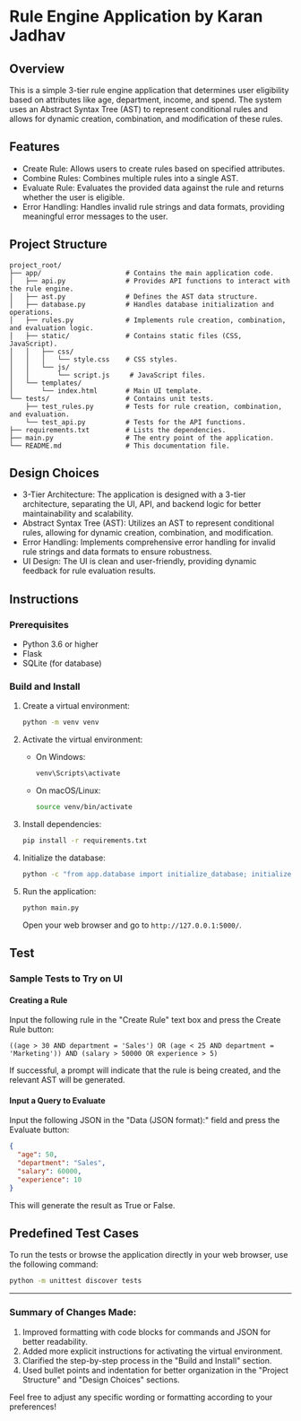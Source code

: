 # Rule Engine Application by Karan Jadhav

## Overview
This is a simple 3-tier rule engine application that determines user eligibility based on attributes like age, department, income, and spend. The system uses an Abstract Syntax Tree (AST) to represent conditional rules and allows for dynamic creation, combination, and modification of these rules.

## Features
- Create Rule: Allows users to create rules based on specified attributes.
- Combine Rules: Combines multiple rules into a single AST.
- Evaluate Rule: Evaluates the provided data against the rule and returns whether the user is eligible.
- Error Handling: Handles invalid rule strings and data formats, providing meaningful error messages to the user.

## Project Structure
```
project_root/
├── app/                     # Contains the main application code.
│   ├── api.py               # Provides API functions to interact with the rule engine.
│   ├── ast.py               # Defines the AST data structure.
│   ├── database.py          # Handles database initialization and operations.
│   ├── rules.py             # Implements rule creation, combination, and evaluation logic.
│   ├── static/              # Contains static files (CSS, JavaScript).
│   │   ├── css/
│   │   │   └── style.css    # CSS styles.
│   │   └── js/
│   │       └── script.js     # JavaScript files.
│   └── templates/
│       └── index.html       # Main UI template.
└── tests/                   # Contains unit tests.
    ├── test_rules.py        # Tests for rule creation, combination, and evaluation.
    └── test_api.py          # Tests for the API functions.
├── requirements.txt         # Lists the dependencies.
├── main.py                  # The entry point of the application.
└── README.md                # This documentation file.
```

## Design Choices
- 3-Tier Architecture: The application is designed with a 3-tier architecture, separating the UI, API, and backend logic for better maintainability and scalability.
- Abstract Syntax Tree (AST): Utilizes an AST to represent conditional rules, allowing for dynamic creation, combination, and modification.
- Error Handling: Implements comprehensive error handling for invalid rule strings and data formats to ensure robustness.
- UI Design: The UI is clean and user-friendly, providing dynamic feedback for rule evaluation results.

## Instructions

### Prerequisites
- Python 3.6 or higher
- Flask
- SQLite (for database)

### Build and Install

1. Create a virtual environment:
    ```bash
    python -m venv venv
    ```

2. Activate the virtual environment:
    - On Windows:
      ```bash
      venv\Scripts\activate
      ```
    - On macOS/Linux:
      ```bash
      source venv/bin/activate
      ```

3. Install dependencies:
    ```bash
    pip install -r requirements.txt
    ```

4. Initialize the database:
    ```bash
    python -c "from app.database import initialize_database; initialize_database()"
    ```

5. Run the application:
    ```bash
    python main.py
    ```
   Open your web browser and go to `http://127.0.0.1:5000/`.

## Test

### Sample Tests to Try on UI

#### Creating a Rule
Input the following rule in the "Create Rule" text box and press the Create Rule button:
```
((age > 30 AND department = 'Sales') OR (age < 25 AND department = 'Marketing')) AND (salary > 50000 OR experience > 5)
```
If successful, a prompt will indicate that the rule is being created, and the relevant AST will be generated.

#### Input a Query to Evaluate
Input the following JSON in the "Data (JSON format):" field and press the Evaluate button:
```json
{
  "age": 50,
  "department": "Sales",
  "salary": 60000,
  "experience": 10
}
```
This will generate the result as True or False.

## Predefined Test Cases
To run the tests or browse the application directly in your web browser, use the following command:
```bash
python -m unittest discover tests
```

---

### Summary of Changes Made:
1. Improved formatting with code blocks for commands and JSON for better readability.
2. Added more explicit instructions for activating the virtual environment.
3. Clarified the step-by-step process in the "Build and Install" section.
4. Used bullet points and indentation for better organization in the "Project Structure" and "Design Choices" sections.

Feel free to adjust any specific wording or formatting according to your preferences!